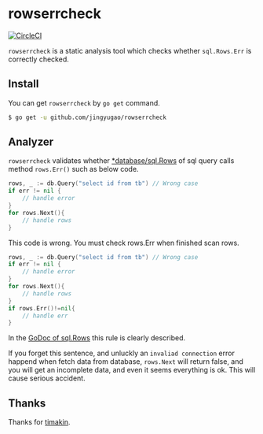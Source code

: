 # rowserrcheck

[![CircleCI](https://circleci.com/gh/jingyugao/rowserrcheck.svg?style=svg)](https://circleci.com/gh/jingyugao/rowserrcheck)

`rowserrcheck` is a static analysis tool which checks whether `sql.Rows.Err` is correctly checked.

## Install

You can get `rowserrcheck` by `go get` command.

```bash
$ go get -u github.com/jingyugao/rowserrcheck
```

## Analyzer

`rowserrcheck` validates whether [*database/sql.Rows](https://golang.org/pkg/database/sql/#Rows.Err) of sql query calls method `rows.Err()` such as below code.

```go
rows, _ := db.Query("select id from tb") // Wrong case
if err != nil {
	// handle error
}
for rows.Next(){
	// handle rows
}
```

This code is wrong. You must check rows.Err when finished scan rows.

```go
rows, _ := db.Query("select id from tb") // Wrong case
if err != nil {
	// handle error
}
for rows.Next(){
	// handle rows
}
if rows.Err()!=nil{
	// handle err
}
```

In the [GoDoc of sql.Rows](https://golang.org/pkg/database/sql/#Rows) this rule is clearly described.

If you forget this sentence, and unluckly an `invaliad connection` error happend when fetch
data from database, `rows.Next` will return false, and you will get an incomplete data, and
even it seems everything is ok. This will cause serious accident.

## Thanks
Thanks for [timakin](https://github.com/jingyugao/rowserrcheck).